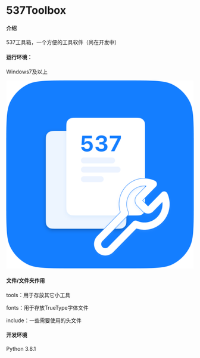 # 537Toolbox

#### 介绍

537工具箱，一个方便的工具软件（尚在开发中）

#### 运行环境：

Windows7及以上

![537工具箱图标](537ToolboxLogo.png)

#### 文件/文件夹作用

tools：用于存放其它小工具

fonts：用于存放TrueType字体文件

include：一些需要使用的头文件

#### 开发环境

Python 3.8.1
